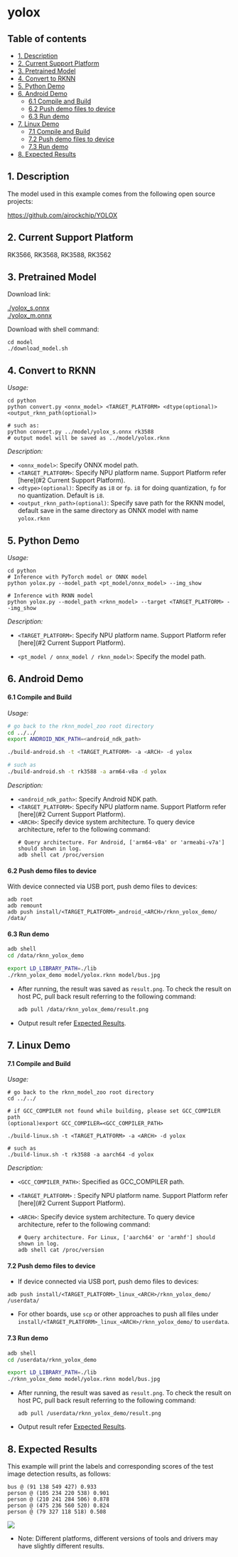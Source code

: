 # yolox

## Table of contents

- [1. Description](#1-description)
- [2. Current Support Platform](#2-current-support-platform)
- [3. Pretrained Model](#3-pretrained-model)
- [4. Convert to RKNN](#4-convert-to-rknn)
- [5. Python Demo](#5-python-demo)
- [6. Android Demo](#6-android-demo)
  - [6.1 Compile and Build](#61-compile-and-build)
  - [6.2 Push demo files to device](#62-push-demo-files-to-device)
  - [6.3 Run demo](#63-run-demo)
- [7. Linux Demo](#7-linux-demo)
  - [7.1 Compile and Build](#71-compile-and-build)
  - [7.2 Push demo files to device](#72-push-demo-files-to-device)
  - [7.3 Run demo](#73-run-demo)
- [8. Expected Results](#8-expected-results)



## 1. Description

The model used in this example comes from the following open source projects:  

https://github.com/airockchip/YOLOX



## 2. Current Support Platform

RK3566, RK3568, RK3588, RK3562



## 3. Pretrained Model

Download link: 

[./yolox_s.onnx](https://ftrg.zbox.filez.com/v2/delivery/data/ec1c6f44f8c24155875ac5bce7aa6b3c/examples/yolox/yolox_s.onnx)<br />[./yolox_m.onnx](https://ftrg.zbox.filez.com/v2/delivery/data/ec1c6f44f8c24155875ac5bce7aa6b3c/examples/yolox/yolox_m.onnx)

Download with shell command:

```
cd model
./download_model.sh
```



## 4. Convert to RKNN

*Usage:*

```shell
cd python
python convert.py <onnx_model> <TARGET_PLATFORM> <dtype(optional)> <output_rknn_path(optional)>

# such as: 
python convert.py ../model/yolox_s.onnx rk3588
# output model will be saved as ../model/yolox.rknn
```

*Description:*

- `<onnx_model>`: Specify ONNX model path.
- `<TARGET_PLATFORM>`: Specify NPU platform name. Support Platform refer [here](#2 Current Support Platform).
- `<dtype>(optional)`: Specify as `i8` or `fp`. `i8` for doing quantization, `fp` for no quantization. Default is `i8`.
- `<output_rknn_path>(optional)`: Specify save path for the RKNN model, default save in the same directory as ONNX model with name `yolox.rknn`



## 5. Python Demo

*Usage:*

```shell
cd python
# Inference with PyTorch model or ONNX model
python yolox.py --model_path <pt_model/onnx_model> --img_show

# Inference with RKNN model
python yolox.py --model_path <rknn_model> --target <TARGET_PLATFORM> --img_show
```

*Description:*

- `<TARGET_PLATFORM>`: Specify NPU platform name. Support Platform refer [here](#2 Current Support Platform).

- `<pt_model / onnx_model / rknn_model>`: Specify the model path.



## 6. Android Demo

#### 6.1 Compile and Build

*Usage:*

```sh
# go back to the rknn_model_zoo root directory
cd ../../
export ANDROID_NDK_PATH=<android_ndk_path>

./build-android.sh -t <TARGET_PLATFORM> -a <ARCH> -d yolox

# such as 
./build-android.sh -t rk3588 -a arm64-v8a -d yolox
```

*Description:*

- `<android_ndk_path>`: Specify Android NDK path.
- `<TARGET_PLATFORM>`: Specify NPU platform name. Support Platform refer [here](#2 Current Support Platform).
- `<ARCH>`: Specify device system architecture. To query device architecture, refer to the following command:
	```shell
	# Query architecture. For Android, ['arm64-v8a' or 'armeabi-v7a'] should shown in log.
	adb shell cat /proc/version
	```

#### 6.2 Push demo files to device

With device connected via USB port, push demo files to devices:

```shell
adb root
adb remount
adb push install/<TARGET_PLATFORM>_android_<ARCH>/rknn_yolox_demo/ /data/
```

#### 6.3 Run demo

```sh
adb shell
cd /data/rknn_yolox_demo

export LD_LIBRARY_PATH=./lib
./rknn_yolox_demo model/yolox.rknn model/bus.jpg
```

- After running, the result was saved as `result.png`. To check the result on host PC, pull back result referring to the following command: 

  ```sh
  adb pull /data/rknn_yolox_demo/result.png
  ```

- Output result refer [Expected Results](#8-expected-results).



## 7. Linux Demo

#### 7.1 Compile and Build

*Usage:*

```shell
# go back to the rknn_model_zoo root directory
cd ../../

# if GCC_COMPILER not found while building, please set GCC_COMPILER path
(optional)export GCC_COMPILER=<GCC_COMPILER_PATH>

./build-linux.sh -t <TARGET_PLATFORM> -a <ARCH> -d yolox

# such as 
./build-linux.sh -t rk3588 -a aarch64 -d yolox
```

*Description:*

- `<GCC_COMPILER_PATH>`: Specified as GCC_COMPILER path.
- `<TARGET_PLATFORM>` : Specify NPU platform name. Support Platform refer [here](#2 Current Support Platform).
- `<ARCH>`: Specify device system architecture. To query device architecture, refer to the following command: 
  
  ```shell
  # Query architecture. For Linux, ['aarch64' or 'armhf'] should shown in log.
  adb shell cat /proc/version
  ```

#### 7.2 Push demo files to device

- If device connected via USB port, push demo files to devices:

```shell
adb push install/<TARGET_PLATFORM>_linux_<ARCH>/rknn_yolox_demo/ /userdata/
```

- For other boards, use `scp` or other approaches to push all files under `install/<TARGET_PLATFORM>_linux_<ARCH>/rknn_yolox_demo/` to `userdata`.

#### 7.3 Run demo

```sh
adb shell
cd /userdata/rknn_yolox_demo

export LD_LIBRARY_PATH=./lib
./rknn_yolox_demo model/yolox.rknn model/bus.jpg
```

- After running, the result was saved as `result.png`. To check the result on host PC, pull back result referring to the following command: 

  ```
  adb pull /userdata/rknn_yolox_demo/result.png
  ```

- Output result refer [Expected Results](#8-expected-results).



## 8. Expected Results

This example will print the labels and corresponding scores of the test image detection results, as follows:

```
bus @ (91 138 549 427) 0.933
person @ (105 234 220 538) 0.901
person @ (210 241 284 506) 0.878
person @ (475 236 560 520) 0.824
person @ (79 327 118 518) 0.508
```

<img src="result.png">

- Note: Different platforms, different versions of tools and drivers may have slightly different results.
